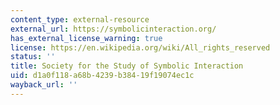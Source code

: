 ```yaml
---
content_type: external-resource
external_url: https://symbolicinteraction.org/
has_external_license_warning: true
license: https://en.wikipedia.org/wiki/All_rights_reserved
status: ''
title: Society for the Study of Symbolic Interaction
uid: d1a0f118-a68b-4239-b384-19f19074ec1c
wayback_url: ''
---
```

